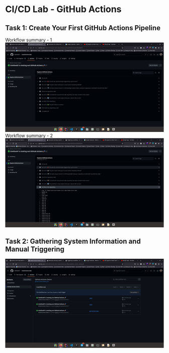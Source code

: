 # CI/CD Lab - GitHub Actions

## Task 1: Create Your First GitHub Actions Pipeline

Workflow summary - 1
![Workflow summary - 1](./assets/gh-actions-workflow.png)
Workflow summary - 2
![Workflow summary - 2](./assets/gh-actions-workflow-2.png)

## Task 2: Gathering System Information and Manual Triggering

![Manual trigger](./assets/gh-actions-manual-trigger.png)
